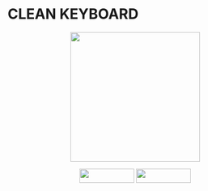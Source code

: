 # CLEAN KEYBOARD


<p align="center">
  <img width="256" height="256" src="https://i.imgur.com/JiBlPaT.png">
</p>


<p align="center">
  <img width="108" height="28" src="https://i.imgur.com/gQZqzLB.png">
  <img width="108" height="28" src="https://i.imgur.com/QLTb1AC.png">
</p>

